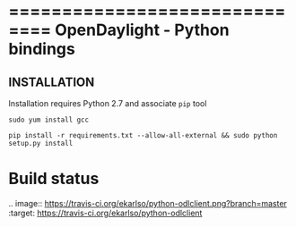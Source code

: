 ==============================
OpenDaylight - Python bindings
==============================

## INSTALLATION

Installation requires Python 2.7 and associate `pip` tool
    
    sudo yum install gcc
    
    pip install -r requirements.txt --allow-all-external && sudo python setup.py install


Build status
============

.. image:: https://travis-ci.org/ekarlso/python-odlclient.png?branch=master   :target: https://travis-ci.org/ekarlso/python-odlclient
